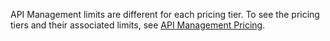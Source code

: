 API Management limits are different for each pricing tier. To see the pricing tiers and their associated limits, see [API Management Pricing](/home/features/api-management/#price).
